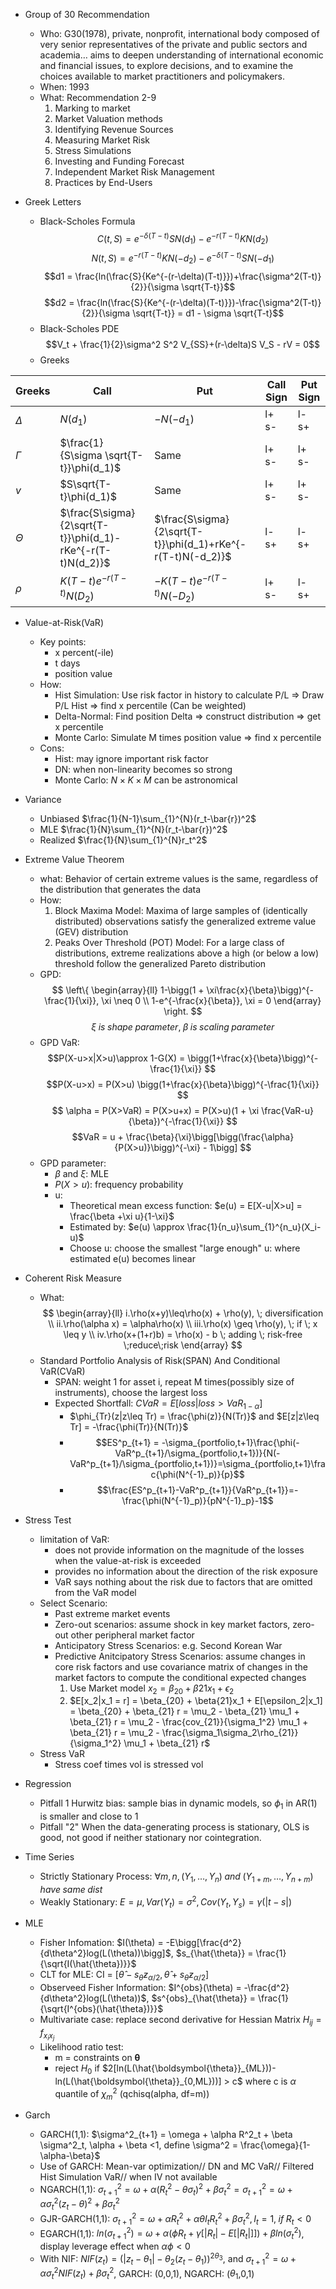 * Group of 30 Recommendation
    * Who: G30(1978), private, nonprofit, international body composed of very senior representatives of the private and public sectors and academia… aims to deepen understanding of international economic and financial issues, to explore decisions, and to examine the choices available to market practitioners and policymakers.
    * When: 1993
    * What: Recommendation 2-9
        1. Marking to market
        2. Market Valuation methods
        3. Identifying Revenue Sources
        4. Measuring Market Risk
        5. Stress Simulations
        6. Investing and Funding Forecast
        7. Independent Market Risk Management
        8. Practices by End-Users

* Greek Letters
    - Black-Scholes Formula
    $$C(t,S) = e^{-\delta(T-t)}SN(d_1)-e^{-r(T-t)}KN(d_2)$$
    $$N(t,S) = e^{-r(T-t)}KN(-d_2)-e^{-\delta(T-t)}SN(-d_1)$$
    $$d1 = \frac{ln(\frac{S}{Ke^{-(r-\delta)(T-t)}})+\frac{\sigma^2(T-t)}{2}}{\sigma \sqrt{T-t}}$$
    $$d2 = \frac{ln(\frac{S}{Ke^{-(r-\delta)(T-t)}})-\frac{\sigma^2(T-t)}{2}}{\sigma \sqrt{T-t}} = d1 - \sigma \sqrt{T-t}$$
    - Black-Scholes PDE
    $$V_t + \frac{1}{2}\sigma^2 S^2 V_{SS}+(r-\delta)S V_S - rV = 0$$
    - Greeks
    
Greeks | Call | Put| Call Sign| Put Sign
----- | ----- | ----- | ----- | -----
$\Delta$ | $N(d_1)$ | $-N(-d_1)$ | l+ s- | l- s+
$\Gamma$ | $\frac{1}{S\sigma \sqrt{T-t}}\phi(d_1)$ | Same | l+ s- | l+ s-
$v$ | $S\sqrt{T-t}\phi(d_1)$ | Same | l+ s- | l+ s-
$\Theta$ | $\frac{S\sigma}{2\sqrt{T-t}}\phi(d_1)-rKe^{-r(T-t)N(d_2)}$ | $\frac{S\sigma}{2\sqrt{T-t}}\phi(d_1)+rKe^{-r(T-t)N(-d_2)}$ | l- s+ | l- s+ 
$\rho$ | $K(T-t)e^{-r(T-t)}N(D_2)$ | $-K(T-t)e^{-r(T-t)}N(-D_2)$ | l+ s- | l- s+


* Value-at-Risk(VaR)
    - Key points:
        * x percent(-ile)
        * t days
        * position value
    - How:
        * Hist Simulation: Use risk factor in history to calculate P/L => Draw P/L Hist => find x percentile (Can be weighted)
        * Delta-Normal: Find position Delta => construct distribution => get x percentile
        * Monte Carlo: Simulate M times position value => find x percentile
    - Cons:
        * Hist: may ignore important risk factor
        * DN: when non-linearity becomes so strong
        * Monte Carlo: $N \times K \times M$ can be astronomical

* Variance
    - Unbiased $\frac{1}{N-1}\sum_{1}^{N}(r_t-\bar{r})^2$
    - MLE $\frac{1}{N}\sum_{1}^{N}(r_t-\bar{r})^2$    
    - Realized $\frac{1}{N}\sum_{1}^{N}r_t^2$    

* Extreme Value Theorem
    - what: Behavior of certain extreme values is the same, regardless of the distribution that generates the data
    - How: 
        1. Block Maxima Model: Maxima of large samples of (identically distributed) observations satisfy the generalized extreme value (GEV) distribution
        2. Peaks Over Threshold (POT) Model: For a large class of distributions, extreme realizations above a high (or below a low) threshold follow the generalized Pareto distribution
    - GPD:
    $$
    \left\{
       \begin{array}{ll}
          1-\bigg(1 + \xi\frac{x}{\beta}\bigg)^{-\frac{1}{\xi}}, \xi \neq 0 \\
          1-e^{-\frac{x}{\beta}}, \xi = 0
       \end{array}
    \right. 
    $$
    $$
    \xi \; is \; shape \; parameter, \; \beta \; is \; scaling \; parameter 
    $$
    - GPD VaR:
    $$P(X-u>x|X>u)\approx 1-G(X) = \bigg(1+\frac{x}{\beta}\bigg)^{-\frac{1}{\xi}} $$
    $$P(X-u>x) = P(X>u) \bigg(1+\frac{x}{\beta}\bigg)^{-\frac{1}{\xi}} $$
    $$
        \alpha = P(X>VaR) = P(X>u+x) = P(X>u)(1 + \xi \frac{VaR-u}{\beta})^{-\frac{1}{\xi}} 
    $$
    $$VaR = u + \frac{\beta}{\xi}\bigg[\bigg(\frac{\alpha}{P(X>u)}\bigg)^{-\xi} - 1\bigg] $$
    - GPD parameter:
        * $\beta$ and $\xi$: MLE
        * $P(X>u)$: frequency probability
        * u:
            - Theoretical mean excess function: $e(u) = E[X-u|X>u] = \frac{\beta +\xi u}{1-\xi}$
            - Estimated by: $e(u) \approx \frac{1}{n_u}\sum_{1}^{n_u}(X_i-u)$
            - Choose u: choose the smallest "large enough" u: where estimated e(u) becomes linear

* Coherent Risk Measure
    - What: 
        $$
        \begin{array}{ll}
        i.\rho(x+y)\leq\rho(x) + \rho(y), \; diversification \\
        ii.\rho(\alpha x) = \alpha\rho(x) \\
        iii.\rho(x) \geq \rho(y), \; if \; x \leq y \\
        iv.\rho(x+(1+r)b) = \rho(x) - b \; adding \; risk-free \;reduce\;risk
        \end{array}
        $$
    - Standard Portfolio Analysis of Risk(SPAN) And Conditional VaR(CVaR)
        * SPAN: weight 1 for asset i, repeat M times(possibly size of instruments), choose the largest loss
        * Expected Shortfall: $CVaR = E[loss|loss>VaR_{1-\alpha}]$
            - $\phi_{Tr}(z|z\leq Tr) = \frac{\phi(z)}{N(Tr)}$ and $E[z|z\leq Tr] = -\frac{\phi(Tr)}{N(Tr)}$
            - $$ES^p_{t+1} = -\sigma_{portfolio,t+1}\frac{\phi(-VaR^p_{t+1}/\sigma_{portfolio,t+1})}{N(-VaR^p_{t+1}/\sigma_{portfolio,t+1})}=\sigma_{portfolio,t+1}\frac{\phi(N^{-1}_p)}{p}$$
            - $$\frac{ES^p_{t+1}-VaR^p_{t+1}}{VaR^p_{t+1}}=-\frac{\phi(N^{-1}_p)}{pN^{-1}_p}-1$$

* Stress Test
    - limitation of VaR:
        * does not provide information on the magnitude of the losses when the value-at-risk is exceeded
        * provides no information about the direction of the risk exposure
        * VaR says nothing about the risk due to factors that are omitted from the VaR model
    - Select Scenario:
        * Past extreme market events
        * Zero-out scenarios: assume shock in key market factors, zero-out other peripheral market factor
        * Anticipatory Stress Scenarios: e.g. Second Korean War
        * Predictive Anitcipatory Stress Scenarios: assume changes in core risk factors and use covariance matrix of changes in the market factors to compute the conditional expected changes
            1. Use Market model $x_2 = \beta_{20} + \beta{21}x_1 + \epsilon_2$
            2. $E[x_2|x_1 = r] = \beta_{20} + \beta{21}x_1 + E[\epsilon_2|x_1] = \beta_{20} + \beta_{21} r = \mu_2 - \beta_{21} \mu_1 + \beta_{21} r = \mu_2 - \frac{cov_{21}}{\sigma_1^2} \mu_1 + \beta_{21} r = \mu_2 - \frac{\sigma_1\sigma_2\rho_{21}}{\sigma_1^2} \mu_1 + \beta_{21} r$
    - Stress VaR
        * Stress coef times vol is stressed vol

* Regression
    - Pitfall 1 Hurwitz bias: sample bias in dynamic models, so $\phi_1$ in AR(1) is smaller and close to 1
    - Pitfall "2" When the data-generating process is stationary, OLS is good, not good if neither stationary nor cointegration. 
    
* Time Series
    - Strictly Stationary Process: $\forall m,n, (Y_1,\dots,Y_n)\; and \;(Y_{1+m},\dots,Y_{n+m})\; have\; same\; dist$
    - Weakly Stationary: $E = \mu, Var(Y_t) = \sigma^2, Cov(Y_t,Y_s) = \gamma(|t-s|)$
    
* MLE
    - Fisher Infomation: $I(\theta) = -E\bigg[\frac{d^2}{d\theta^2}log(L(\theta))\bigg]$, $s_{\hat{\theta}} = \frac{1}{\sqrt{I(\hat{\theta})}}$
    - CLT for MLE: CI = $[\hat{\theta}-s_{\hat{\theta}}z_{\alpha/2},\hat{\theta}+s_{\hat{\theta}}z_{\alpha/2}]$
    - Observeed Fisher Information: $I^{obs}(\theta) = -\frac{d^2}{d\theta^2}log(L(\theta))$, $s^{obs}_{\hat{\theta}} = \frac{1}{\sqrt{I^{obs}(\hat{\theta})}}$
    - Multivariate case: replace second derivative for Hessian Matrix $H_{ij} = f_{x_ix_j}$
    - Likelihood ratio test:
        * m = constraints on $\boldsymbol{\theta}$
        * reject $H_0$ if $2[ln(L(\hat{\boldsymbol{\theta}}_{ML}))-ln(L(\hat{\boldsymbol{\theta}}_{0,ML}))] > c$ where c is $\alpha$ quantile of $\chi^2_m$ (qchisq(alpha, df=m))

* Garch
    - GARCH(1,1): $\sigma^2_{t+1} = \omega + \alpha R^2_t + \beta \sigma^2_t, \alpha + \beta <1, define \sigma^2 = \frac{\omega}{1-\alpha-\beta}$ 
    - Use of GARCH: Mean-var optimization// DN and MC VaR// Filtered Hist Simulation VaR// when IV not available
    - NGARCH(1,1): $\sigma^2_{t+1} = \omega + \alpha (R^2_t-\theta\sigma_t)^2 + \beta \sigma^2_t = \sigma^2_{t+1} = \omega + \alpha \sigma^2_t(z_t -\theta)^2+ \beta \sigma^2_t$
    - GJR-GARCH(1,1): $\sigma^2_{t+1} = \omega + \alpha R_t^2 + \alpha \theta I_tR^2_t + \beta \sigma_t^2, I_t= 1,\; if\; R_t<0$
    - EGARCH(1,1): $ln(\sigma^2_{t+1}) = \omega + \alpha(\phi R_t+\gamma[|R_t|-E[|R_t|]]) + \beta ln(\sigma^2_t)$, display leverage effect when $\alpha \phi < 0$
    - With NIF: $NIF(z_t) = (|z_t-\theta_1| - \theta_2(z_t-\theta_1))^{2 \theta_3}$, and $\sigma^2_{t+1} = \omega + \alpha \sigma^2_t NIF(z_t) + \beta \sigma_t^2$, GARCH: (0,0,1), NGARCH: ($\theta_1$,0,1)